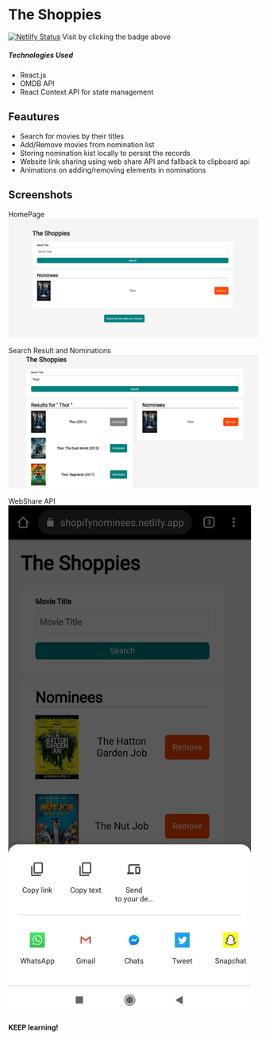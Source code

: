 # The Shoppies
[![Netlify Status](https://api.netlify.com/api/v1/badges/185c62ed-2440-4d3d-81d7-f3a9e2986da3/deploy-status)](http://shopifynominees.netlify.app/)
Visit by clicking the badge above

##### Technologies Used
  - React.js
  - OMDB API
  - React Context API for state management

Feautures 
----
  - Search for movies by their titles
  - Add/Remove movies from nomination list
  - Storing nomination kist locally to persist the records
  - Website link sharing using web share API and fallback to clipboard api
  - Animations on adding/removing elements in nominations

Screenshots
----
HomePage
![Landing Screen](./imgs/landing.PNG)

Search Result and Nominations
![Landing Screen](./imgs/Search.PNG)

WebShare API
![Landing Screen](./imgs/share.jpeg)


**KEEP learning!**